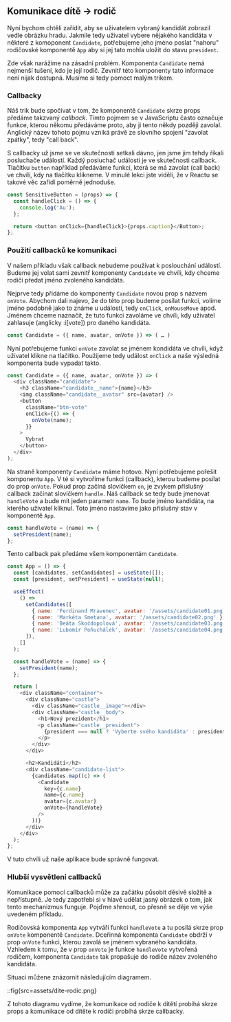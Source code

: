 ## Komunikace dítě → rodič

Nyní bychom chtěli zařídit, aby se uživatelem vybraný kandidát zobrazil vedle obrázku hradu. Jakmile tedy uživatel vybere nějakého kandidáta v některé z komoponent `Candidate`, potřebujeme jeho jméno poslat "nahoru" rodičovské komponentě `App` aby si jej tato mohla uložit do stavu `president`.

Zde však narážíme na zásadní problém. Komponenta `Candidate` nemá nejmenší tušení, kdo je její rodič. Zevnitř této komponenty tato informace není nijak dostupná. Musíme si tedy pomoct malým trikem.

### Callbacky

Náš trik bude spočívat v tom, že komponentě `Candidate` skrze props předáme takzvaný <em>callback</em>. Tímto pojmem se v JavaScriptu často označuje funkce, kterou někomu předáváme proto, aby ji tento někdy později zavolal. Anglický název tohoto pojmu vzniká právě ze slovního spojení "zavolat zpátky", tedy "call back".

S callbacky už jsme se ve skutečnosti setkali dávno, jen jsme jim tehdy říkali posluchače událostí. Každý posluchač události je ve skutečnosti callback. Tlačítku `button` například předáváme funkci, která se má zavolat (call back) ve chvíli, kdy na tlačítku klikneme. V minulé lekci jste viděli, že v Reactu se takové věc zařídí poměrně jednoduše.

```js
const SensitiveButton = (props) => {
  const handleClick = () => {
    console.log('Au');
  };

  return <button onClick={handleClick}>{props.caption}</Button>;
};
```

### Použití callbacků ke komunikaci

V našem příkladu však callback nebudeme používat k poslouchání událostí. Budeme jej volat sami zevnitř komponenty `Candidate` ve chvíli, kdy chceme rodiči předat jméno zvoleného kandidáta.

Nejprve tedy přidáme do komponenty `Candidate` novou prop s názvem `onVote`. Abychom dali najevo, že do této prop budeme posílat funkci, volíme jméno podobně jako to známe u událostí, tedy `onClick`, `onMouseMove` apod. Jménem chceme naznačit, že tuto funkci zavoláme ve chvíli, kdy uživatel zahlasuje (anglicky :i[vote]) pro daného kandidáta.

```js
const Candidate = ({ name, avatar, onVote }) => ( … )
```

Nyní potřebujeme funkci `onVote` zavolat se jménem kondidáta ve chvíli, když uživatel klikne na tlačítko. Použijeme tedy událost `onClick` a naše výsledná komponenta bude vypadat takto.

```js
const Candidate = ({ name, avatar, onVote }) => (
  <div className="candidate">
    <h3 className="candidate__name">{name}</h3>
    <img className="candidate__avatar" src={avatar} />
    <button
      className="btn-vote"
      onClick={() => {
        onVote(name);
      }}
    >
      Vybrat
    </button>
  </div>
);
```

Na straně komponenty `Candidate` máme hotovo. Nyní potřebujeme pořešit komponentu `App`. V té si vytvoříme funkci (callback), kterou budeme posílat do prop `onVote`. Pokud prop začíná slovíčkem `on`, je zvykem příslušný callback začínat slovíčkem `handle`. Náš callback se tedy bude jmenovat `handleVote` a bude mít jeden parametr `name`. To bude jméno kandidáta, na kterého uživatel kliknul.
Toto jméno nastavíme jako příslušný stav v komponentě `App`.

```js
const handleVote = (name) => {
  setPresident(name);
};
```

Tento callback pak předáme všem komponentám `Candidate`.

```js
const App = () => {
  const [candidates, setCandidates] = useState([]);
  const [president, setPresident] = useState(null);

  useEffect(
    () =>
      setCandidates([
        { name: 'Ferdinand Mravenec', avatar: '/assets/candidate01.png' },
        { name: 'Markéta Smetana', avatar: '/assets/candidate02.png' },
        { name: 'Beáta Skočdopolová', avatar: '/assets/candidate03.png' },
        { name: 'Lubomír Poňuchálek', avatar: '/assets/candidate04.png' },
      ]),
    []
  );

  const handleVote = (name) => {
    setPresident(name);
  };

  return (
    <div className="container">
      <div className="castle">
        <div className="castle__image"></div>
        <div className="castle__body">
          <h1>Nový prezident</h1>
          <p className="castle__president">
            {president === null ? 'Vyberte svého kandidáta' : president}
          </p>
        </div>
      </div>

      <h2>Kandidátí</h2>
      <div className="candidate-list">
        {candidates.map((c) => (
          <Candidate
            key={c.name}
            name={c.name}
            avatar={c.avatar}
            onVote={handleVote}
          />
        ))}
      </div>
    </div>
  );
};
```

V tuto chvíli už naše aplikace bude správně fungovat.

### Hlubší vysvětlení callbacků

Komunikace pomocí callbacků může za začátku působit děsivě složitě a nepřístupně. Je tedy zapotřebí si v hlavě udělat jasný obrázek o tom, jak tento mechanizmus funguje. Pojďme shrnout, co přesně se děje ve výše uvedeném příkladu.

Rodičovská komponenta `App` vytváří funkci `handleVote` a tu posilá skrze prop `onVote` komponentě `Candidate`. Dceřinná komponenta `Candidate` obdrží v prop `onVote` funkci, kterou zavolá se jménem vybraného kandidáta. Vzhledem k tomu, že v prop `onVote` je funkce `handleVote` vytvořená rodičem, komponenta `Candidate` tak propašuje do rodiče název zvoleného kandidáta.

Situaci můžene znázornit následujícím diagramem.

::fig{src=assets/dite-rodic.png}

Z tohoto diagramu vydíme, že komunikace od rodiče k dítětí probíhá skrze props a komunikace od dítěte k rodiči probíhá skrze callbacky.
